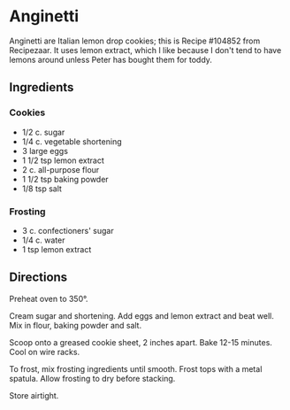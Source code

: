 # Anginetti

Anginetti are Italian lemon drop cookies; this is Recipe #104852 from Recipezaar.  It uses lemon extract, which I like because I don't tend to have lemons around unless Peter has bought them for toddy.

## Ingredients

### Cookies

* 1/2 c. sugar
* 1/4 c. vegetable shortening
* 3 large eggs
* 1 1/2 tsp lemon extract
* 2 c. all-purpose flour
* 1 1/2 tsp baking powder
* 1/8 tsp salt

### Frosting

* 3 c. confectioners' sugar
* 1/4 c. water
* 1 tsp lemon extract

## Directions

Preheat oven to 350°.

Cream sugar and shortening. Add eggs and lemon extract and beat well.  Mix in flour, baking powder and salt.

Scoop onto a greased cookie sheet, 2 inches apart.  Bake 12-15 minutes.  Cool on wire racks.

To frost, mix frosting ingredients until smooth.  Frost tops with a metal spatula.  Allow frosting to dry before stacking.

Store airtight.
